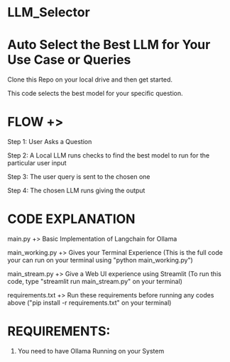 # LLM_Selector
# Auto Select the Best LLM for Your Use Case or Queries

Clone this Repo on your local drive and then get started.

This code selects the best model for your specific question.

# FLOW +>

Step 1: User Asks a Question

Step 2: A Local LLM runs checks to find the best model to run for the particular user input

Step 3: The user query is sent to the chosen one

Step 4: The chosen LLM runs giving the output


# CODE EXPLANATION

main.py +> Basic Implementation of Langchain for Ollama

main_working.py +> Gives your Terminal Experience (This is the full code your can run on your terminal using "python main_working.py")

main_stream.py +> Give a Web UI experience using Streamlit (To run this code, type "streamlit run main_stream.py" on your terminal)

requirements.txt +> Run these requirements before running any codes above ("pip install -r requirements.txt" on your terminal)


# REQUIREMENTS:


1. You need to have Ollama Running on your System

